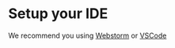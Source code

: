 # Setup your IDE 
We recommend you using [Webstorm](https://www.jetbrains.com/es-es/webstorm/) or [VSCode](https://code.visualstudio.com/)
